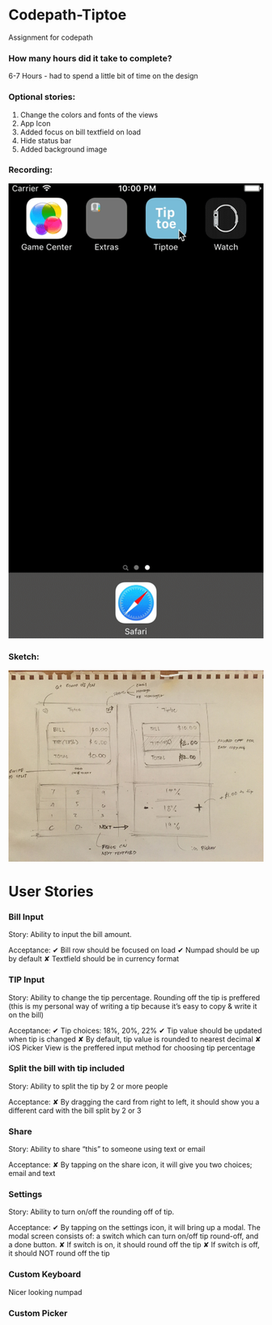 
# Codepath-Tiptoe
Assignment for codepath

### How many hours did it take to complete?
6-7 Hours - had to spend a little bit of time on the design

### Optional stories:
1. Change the colors and fonts of the views
2. App Icon
3. Added focus on bill textfield on load
4. Hide status bar
5. Added background image

### Recording:
![Alt text](https://github.com/christophersybico/Codepath-Tiptoe/blob/master/Tiptoe%20Demo.gif "Tipteo Demo")

### Sketch:
![Alt text](https://github.com/christophersybico/Codepath-Tiptoe/blob/master/Tiptoe%20Sketch.jpeg "Tiptoe Sketch")

# User Stories

### Bill Input
Story:
Ability to input the bill amount.

Acceptance:
 ✔︎ Bill row should be focused on load 
 ✔ Numpad should be up by default 
 ✘ Textfield should be in currency format

### TIP Input
Story:
Ability to change the tip percentage. Rounding off the tip is preffered (this is my personal way of writing a tip because it’s easy to copy & write it on the bill)

Acceptance:
✔︎ Tip choices: 18%, 20%, 22%
✔︎ Tip value should be updated when tip is changed
✘ By default, tip value is rounded to nearest decimal
✘ iOS Picker View is the preffered input method for choosing tip percentage

### Split the bill with tip included
Story:
Ability to split the tip by 2 or more people

Acceptance:
✘ By dragging the card from right to left, it should show you a different card with the bill split by 2 or 3

### Share
Story:
Ability to share “this” to someone using text or email

Acceptance:
✘ By tapping on the share icon, it will give you two choices; email and text

### Settings
Story:
Ability to turn on/off the rounding off of tip.

Acceptance:
✔︎ By tapping on the settings icon, it will bring up a modal. The modal screen consists of: a switch which can turn on/off tip round-off, and a done button.
✘ If switch is on, it should round off the tip
✘ If switch is off, it should NOT round off the tip

### Custom Keyboard
Nicer looking numpad

### Custom Picker
